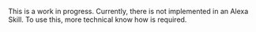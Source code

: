 This is a work in progress. Currently, there is not implemented in an Alexa Skill. To use this, more technical know how
is required.
